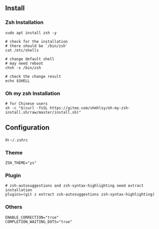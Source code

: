 ## Install

### Zsh Installation

```shell
sudo apt install zsh -y

# check for the installation
# there should be `/bin/zsh`
cat /etc/shells

# change default shell
# may need reboot
chsh -s /bin/zsh

# check the change result 
echo $SHELL
```

### Oh my zsh Installation

```shell
# for Chinese users
sh -c "$(curl -fsSL https://gitee.com/shmhlsy/oh-my-zsh-install.sh/raw/master/install.sh)"
```

## Configuration

in `~/.zshrc`

### Theme

```shell
ZSH_THEME="ys"
```

### Plugin

```shell
# zsh-autosuggestions and zsh-syntax-highlighting need extract installation
plugins=(git z extract zsh-autosuggestions zsh-syntax-highlighting)
```

### Others

```shell
ENABLE_CORRECTION="true"
COMPLETION_WAITING_DOTS="true"
```
